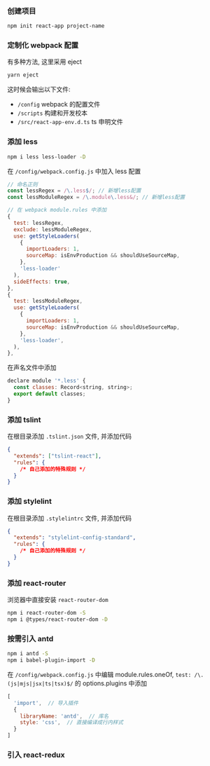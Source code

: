 ### 创建项目

```bash
npm init react-app project-name
```

### 定制化 webpack 配置

有多种方法, 这里采用 eject

```bash
yarn eject
```

这时候会输出以下文件:

- `/config` webpack 的配置文件
- `/scripts` 构建和开发校本
- `/src/react-app-env.d.ts` ts 申明文件

### 添加 less

```bash
npm i less less-loader -D
```

在 `/config/webpack.config.js` 中加入 less 配置

```js
// 命名正则
const lessRegex = /\.less$/; // 新增less配置
const lessModuleRegex = /\.module\.less&/; // 新增less配置

// 在 webpack module.rules 中添加
{
  test: lessRegex,
  exclude: lessModuleRegex,
  use: getStyleLoaders(
    {
      importLoaders: 1,
      sourceMap: isEnvProduction && shouldUseSourceMap,
    },
    'less-loader'
  ),
  sideEffects: true,
},
{
  test: lessModuleRegex,
  use: getStyleLoaders(
    {
      importLoaders: 1,
      sourceMap: isEnvProduction && shouldUseSourceMap,
    },
    'less-loader',
  ),
},
```

在声名文件中添加

```js
declare module '*.less' {
  const classes: Record<string, string>;
  export default classes;
}
```

### 添加 tslint

在根目录添加 `.tslint.json` 文件, 并添加代码

```json
{
  "extends": ["tslint-react"],
  "rules": {
    /* 自己添加的特殊规则 */
  }
}
```

### 添加 stylelint

在根目录添加 `.stylelintrc` 文件, 并添加代码

```json
{
  "extends": "stylelint-config-standard",
  "rules": {
    /* 自己添加的特殊规则 */
  }
}
```

### 添加 react-router

浏览器中直接安装 `react-router-dom`

```bash
npm i react-router-dom -S
npm i @types/react-router-dom -D
```

### 按需引入 antd

```bash
npm i antd -S
npm i babel-plugin-import -D
```

在 `/config/webpack.config.js` 中编辑 module.rules.oneOf, `test: /\.(js|mjs|jsx|ts|tsx)$/` 的 options.plugins 中添加

```js
[
  'import',  // 导入插件
  {
    libraryName: 'antd',  // 库名
    style: 'css',  // 直接编译成行内样式
  }
]
```

### 引入 react-redux
